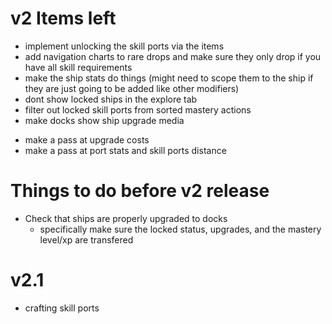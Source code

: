 # v2 Items left
+ implement unlocking the skill ports via the items
+ add navigation charts to rare drops and make sure they only drop if you have all skill requirements
+ make the ship stats do things (might need to scope them to the ship if they are just going to be added like other modifiers)
+ dont show locked ships in the explore tab
+ filter out locked skill ports from sorted mastery actions
+ make docks show ship upgrade media
- make a pass at upgrade costs
- make a pass at port stats and skill ports distance

# Things to do before v2 release

- Check that ships are properly upgraded to docks
  - specifically make sure the locked status, upgrades, and the mastery level/xp are transfered

# v2.1
- crafting skill ports
